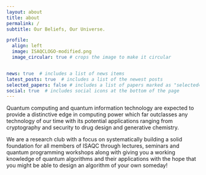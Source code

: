 ```yaml
---
layout: about
title: about
permalink: /
subtitle: Our Beliefs, Our Universe.

profile:
  align: left
  image: ISAQCLOGO-modified.png
  image_circular: true # crops the image to make it circular


news: true  # includes a list of news items
latest_posts: true  # includes a list of the newest posts
selected_papers: false # includes a list of papers marked as "selected={true}"
social: true  # includes social icons at the bottom of the page
---
```


<p>
  Quantum computing and quantum information technology are expected to provide a distinctive edge in computing power which far outclasses any technology of our time with its potential applications ranging from cryptography and security to drug design and generative chemistry.
</p>
<p>
 We are a research club with a focus on systematically building a solid foundation for all members of ISAQC through lectures, seminars and quantum programming workshops along with giving you a working knowledge of quantum algorithms and their applications with the hope that you might be able to design an algorithm of your own someday!
 </p>